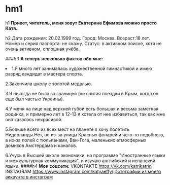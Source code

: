 # hm1
h1 **Привет, читатель, меня зовут Екатерина Ефимова можно просто Катя.**

h2 Дата рождения: 20.02.1999 год. Город: Москва. Возраст:18 лет. Номер и серия паспорта: не скажу. Статус: в активном поиске, хотя не очень активном, сплошная учёба.

###h3 **А теперь несколько фактов обо мне:**

<li>1.Я много лет занималась художественной гимнастикой и имею разряд кандидат в мастера спорта.

2.Закончила школу с золотой медалью.

3.Я никогда не была за границей (не считая поездки в Крым, когда он еще был частью Украины).

4.У меня на лице над верхней губой есть большая и весьма заметная родинка, и примерно лет в 12-13 я хотела от нее избавиться, так как мне она казалась некрасивой.

5.Больше всего из всех мест на планете я хочу посетить Нидерланды.Нет, не из-за улицы Красных фонарей и чего-то подобного, а из-за полей с тюльпанами, Ван-Гога, маленьких атмосферных домиков Амстердама и каналов.

6.Учусь в Высшей школе экономики, на программе "Иностранные языки и межкультурная коммуникация", и изучаю английский и испанский языки.
####h4 **Мои соцсети:**
VKONTAKTE <https://vk.com/katrikatrin>
INSTAGRAM <https://www.instagram.com/katyaeffy/>
[фотографии из моего аккаунта в инстаграм]()

